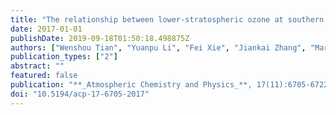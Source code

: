 ```yaml
---
title: "The relationship between lower-stratospheric ozone at southern high latitudes and sea surface temperature in the East Asian marginal seas in austral spring"
date: 2017-01-01
publishDate: 2019-09-18T01:50:18.498875Z
authors: ["Wenshou Tian", "Yuanpu Li", "Fei Xie", "Jiankai Zhang", "Martyn P Chipperfield", "Wuhu Feng", "Yongyun Hu", "Sen Zhao", "Xin Zhou", "Yun Yang", "Xuan Ma"]
publication_types: ["2"]
abstract: ""
featured: false
publication: "**_Atmospheric Chemistry and Physics_**, 17(11):6705-6722"
doi: "10.5194/acp-17-6705-2017"
---
```



